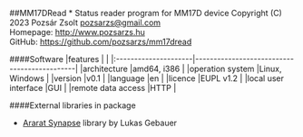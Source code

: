 ##MM17DRead * Status reader program for MM17D device
Copyright (C) 2023 Pozsár Zsolt <pozsarzs@gmail.com>  
Homepage: <http://www.pozsarzs.hu>  
GitHub: <https://github.com/pozsarzs/mm17dread>

####Software
|features              |                                             |
|:---------------------|---------------------------------------------|
|architecture          |amd64, i386                                  |
|operation system      |Linux, Windows                               |
|version               |v0.1                                         |
|language              |en                                           |
|licence               |EUPL v1.2                                    |
|local user interface  |GUI                                          |
|remote data access    |HTTP                                         |

####External libraries in package

 - [Ararat Synapse](http://www.ararat.cz/synapse) library by Lukas Gebauer
